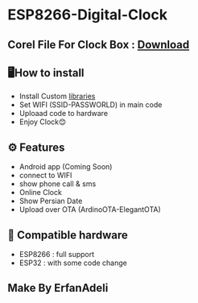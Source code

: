 # ESP8266-Digital-Clock
## Corel File For Clock Box : <a href="https://raw.githubusercontent.com/erfanadelic/ESP8266-Smart-Digital-Clock/refs/heads/main/DigitalClockBox.cdr">Download</a>
## 🖥️How to install
- Install Custom <a href="https://github.com/erfanadelic/ESP8266-Smart-Digital-Clock/tree/main/libraries">libraries</a>
- Set WIFI (SSID-PASSWORLD) in main code
- Uploaad code to hardware
- Enjoy Clock😊
  
## ⚙️ Features
- Android app (Coming Soon)
- connect to WIFI
- show phone call & sms
- Online Clock
- Show Persian Date
- Upload over OTA (ArdinoOTA-ElegantOTA)
  
## 💾 Compatible hardware
- ESP8266 : full support
- ESP32 : with some code change


## Make By ErfanAdeli
